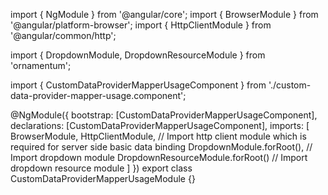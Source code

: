 import { NgModule } from '@angular/core';
import { BrowserModule } from '@angular/platform-browser';
import { HttpClientModule } from '@angular/common/http';

import { DropdownModule, DropdownResourceModule } from 'ornamentum';
  
import { CustomDataProviderMapperUsageComponent } from './custom-data-provider-mapper-usage.component';

@NgModule({
 bootstrap: [CustomDataProviderMapperUsageComponent],
 declarations: [CustomDataProviderMapperUsageComponent],
 imports: [
    BrowserModule, 
    HttpClientModule, // Import http client module which is required for server side basic data binding
    DropdownModule.forRoot(), // Import dropdown module
    DropdownResourceModule.forRoot() // Import dropdown resource module
  ]
})
export class CustomDataProviderMapperUsageModule {}

